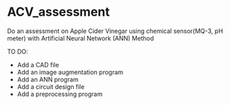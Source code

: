 # ACV_assessment

Do an assessment on Apple Cider Vinegar using chemical sensor(MQ-3, pH meter)
with Artificial Neural Network (ANN) Method

TO DO:
* Add a CAD file
* Add an image augmentation program
* Add an ANN program
* Add a circuit design file
* Add a preprocessing program
